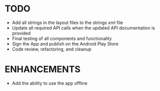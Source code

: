 # TODO

- Add all strings in the layout files to the strings xml file
- Update all required API calls when the updated API documentation is provided
- Final testing of all components and functionality
- Sign the App and publish on the Android Play Store
- Code review, refactoring, and cleanup

# ENHANCEMENTS

- Add the ability to use the app offline

